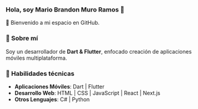 ### Hola, soy Mario Brandon Muro Ramos 👋

🚀 Bienvenido a mi espacio en GitHub.

### 🌟 Sobre mí

Soy un desarrollador de **Dart & Flutter**, enfocado creación de aplicaciones móviles multiplataforma.

### 💼 Habilidades técnicas

- **Aplicaciones Móviles**: Dart | Flutter
- **Desarrollo Web**: HTML | CSS | JavaScript | React | Next.js
- **Otros Lenguajes**: C# | Python


